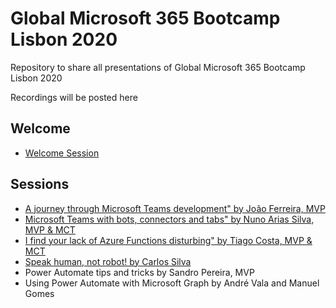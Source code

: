 # Global Microsoft 365 Bootcamp Lisbon 2020
Repository to share all presentations of Global Microsoft 365 Bootcamp Lisbon 2020

Recordings will be posted here

## Welcome
* [Welcome Session](00-opening/M365DevBootcamp%20-%20Opening.pdf)

## Sessions
* [A journey through Microsoft Teams development" by João Ferreira, MVP](01-teams-development/A%20journey%20through%20Microsoft%20Teams%20development.pdf)
* [Microsoft Teams with bots, connectors and tabs" by Nuno Arias Silva, MVP & MCT](02-teams-bots-connectors-tabs/M365DevBootcamp%20-%20Microsoft%20Teams%20with%20bots,%20connectors%20and%20tabs.pdf)
* [I find your lack of Azure Functions disturbing" by Tiago Costa, MVP & MCT](03-azure-functions/M365Bootcamp%20-%20Tiago%20Costa.pdf)
* [Speak human, not robot! by Carlos Silva](04-cognitive-services/M365Bootcamp%20-%20Carlos%20Miguel%20Silva.pdf) 
* Power Automate tips and tricks by Sandro Pereira, MVP
* Using Power Automate with Microsoft Graph by André Vala and Manuel Gomes